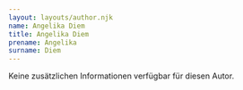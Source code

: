 ```yaml
---
layout: layouts/author.njk
name: Angelika Diem
title: Angelika Diem
prename: Angelika
surname: Diem
---
```

Keine zusätzlichen Informationen verfügbar für diesen Autor.
